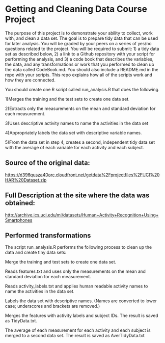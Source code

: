 # Getting and Cleaning Data Course Project 
The purpose of this project is to demonstrate your ability to collect, work with, and clean a data set. The goal is to prepare tidy data that can be used for later analysis. You will be graded by your peers on a series of yes/no questions related to the project. You will be required to submit: 1) a tidy data set as described below, 2) a link to a Github repository with your script for performing the analysis, and 3) a code book that describes the variables, the data, and any transformations or work that you performed to clean up the data called CodeBook.md. You should also include a README.md in the repo with your scripts. This repo explains how all of the scripts work and how they are connected.

You should create one R script called run_analysis.R that does the following.

1)Merges the training and the test sets to create one data set.

2)Extracts only the measurements on the mean and standard deviation for each measurement.

3)Uses descriptive activity names to name the activities in the data set

4)Appropriately labels the data set with descriptive variable names.

5)From the data set in step 4, creates a second, independent tidy data set with the average of each variable for each activity and each subject.

## Source of the original data:

https://d396qusza40orc.cloudfront.net/getdata%2Fprojectfiles%2FUCI%20HAR%20Dataset.zip

## Full Description at the site where the data was obtained:

http://archive.ics.uci.edu/ml/datasets/Human+Activity+Recognition+Using+Smartphones

## Performed transformations

The script run_analysis.R performs the following process to clean up the data and create tiny data sets:

Merge the training and test sets to create one data set.

Reads features.txt and uses only the measurements on the mean and standard deviation for each measurement.

Reads activity_labels.txt and applies human readable activity names to name the activities in the data set.

Labels the data set with descriptive names. (Names are converted to lower case; underscores and brackets are removed.)

Merges the features with activity labels and subject IDs. The result is saved as TidyData.txt.

The average of each measurement for each activity and each subject is merged to a second data set. The result is saved as AverTidyData.txt